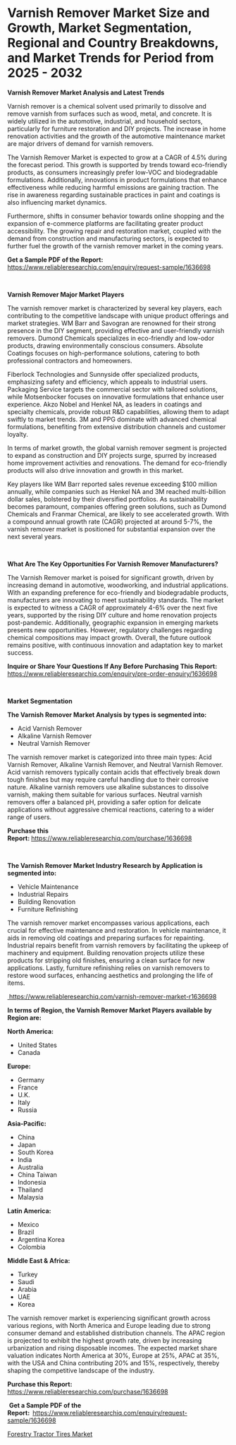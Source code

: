 <p><h1>Varnish Remover Market Size and Growth, Market Segmentation, Regional and Country Breakdowns, and Market Trends for Period from 2025 -  2032</h1></p><p><strong>Varnish Remover Market Analysis and Latest Trends</strong></p>
<p><p>Varnish remover is a chemical solvent used primarily to dissolve and remove varnish from surfaces such as wood, metal, and concrete. It is widely utilized in the automotive, industrial, and household sectors, particularly for furniture restoration and DIY projects. The increase in home renovation activities and the growth of the automotive maintenance market are major drivers of demand for varnish removers.</p><p>The Varnish Remover Market is expected to grow at a CAGR of 4.5% during the forecast period. This growth is supported by trends toward eco-friendly products, as consumers increasingly prefer low-VOC and biodegradable formulations. Additionally, innovations in product formulations that enhance effectiveness while reducing harmful emissions are gaining traction. The rise in awareness regarding sustainable practices in paint and coatings is also influencing market dynamics.</p><p>Furthermore, shifts in consumer behavior towards online shopping and the expansion of e-commerce platforms are facilitating greater product accessibility. The growing repair and restoration market, coupled with the demand from construction and manufacturing sectors, is expected to further fuel the growth of the varnish remover market in the coming years.</p></p>
<p><strong>Get a Sample PDF of the Report:&nbsp;</strong> <a href="https://www.reliableresearchiq.com/enquiry/request-sample/1636698?utm_campaign=2752&utm_medium=2&utm_source=Github&utm_content=ia&utm_term=31032025&utm_id=varnish-remover">https://www.reliableresearchiq.com/enquiry/request-sample/1636698</a></p>
<p>&nbsp;</p>
<p><strong>Varnish Remover Major Market Players</strong></p>
<p><p>The varnish remover market is characterized by several key players, each contributing to the competitive landscape with unique product offerings and market strategies. WM Barr and Savogran are renowned for their strong presence in the DIY segment, providing effective and user-friendly varnish removers. Dumond Chemicals specializes in eco-friendly and low-odor products, drawing environmentally conscious consumers. Absolute Coatings focuses on high-performance solutions, catering to both professional contractors and homeowners.</p><p>Fiberlock Technologies and Sunnyside offer specialized products, emphasizing safety and efficiency, which appeals to industrial users. Packaging Service targets the commercial sector with tailored solutions, while Motsenbocker focuses on innovative formulations that enhance user experience. Akzo Nobel and Henkel NA, as leaders in coatings and specialty chemicals, provide robust R&D capabilities, allowing them to adapt swiftly to market trends. 3M and PPG dominate with advanced chemical formulations, benefiting from extensive distribution channels and customer loyalty.</p><p>In terms of market growth, the global varnish remover segment is projected to expand as construction and DIY projects surge, spurred by increased home improvement activities and renovations. The demand for eco-friendly products will also drive innovation and growth in this market.</p><p>Key players like WM Barr reported sales revenue exceeding $100 million annually, while companies such as Henkel NA and 3M reached multi-billion dollar sales, bolstered by their diversified portfolios. As sustainability becomes paramount, companies offering green solutions, such as Dumond Chemicals and Franmar Chemical, are likely to see accelerated growth. With a compound annual growth rate (CAGR) projected at around 5-7%, the varnish remover market is positioned for substantial expansion over the next several years.</p></p>
<p>&nbsp;</p>
<p><strong>What Are The Key Opportunities For Varnish Remover Manufacturers?</strong></p>
<p><p>The Varnish Remover market is poised for significant growth, driven by increasing demand in automotive, woodworking, and industrial applications. With an expanding preference for eco-friendly and biodegradable products, manufacturers are innovating to meet sustainability standards. The market is expected to witness a CAGR of approximately 4-6% over the next five years, supported by the rising DIY culture and home renovation projects post-pandemic. Additionally, geographic expansion in emerging markets presents new opportunities. However, regulatory challenges regarding chemical compositions may impact growth. Overall, the future outlook remains positive, with continuous innovation and adaptation key to market success.</p></p>
<p><strong>Inquire or Share Your Questions If Any Before Purchasing This Report:</strong> <a href="https://www.reliableresearchiq.com/enquiry/pre-order-enquiry/1636698?utm_campaign=2752&utm_medium=2&utm_source=Github&utm_content=ia&utm_term=31032025&utm_id=varnish-remover">https://www.reliableresearchiq.com/enquiry/pre-order-enquiry/1636698</a></p>
<p>&nbsp;</p>
<p><strong>Market Segmentation</strong></p>
<p><strong>The Varnish Remover Market Analysis by types is segmented into:</strong></p>
<p><ul><li>Acid Varnish Remover</li><li>Alkaline Varnish Remover</li><li>Neutral Varnish Remover</li></ul></p>
<p><p>The varnish remover market is categorized into three main types: Acid Varnish Remover, Alkaline Varnish Remover, and Neutral Varnish Remover. Acid varnish removers typically contain acids that effectively break down tough finishes but may require careful handling due to their corrosive nature. Alkaline varnish removers use alkaline substances to dissolve varnish, making them suitable for various surfaces. Neutral varnish removers offer a balanced pH, providing a safer option for delicate applications without aggressive chemical reactions, catering to a wider range of users.</p></p>
<p><strong>Purchase this Report:&nbsp;</strong><a href="https://www.reliableresearchiq.com/purchase/1636698?utm_campaign=2752&utm_medium=2&utm_source=Github&utm_content=ia&utm_term=31032025&utm_id=varnish-remover">https://www.reliableresearchiq.com/purchase/1636698</a></p>
<p>&nbsp;</p>
<p><strong>The Varnish Remover Market Industry Research by Application is segmented into:</strong></p>
<p><ul><li>Vehicle Maintenance</li><li>Industrial Repairs</li><li>Building Renovation</li><li>Furniture Refinishing</li></ul></p>
<p><p>The varnish remover market encompasses various applications, each crucial for effective maintenance and restoration. In vehicle maintenance, it aids in removing old coatings and preparing surfaces for repainting. Industrial repairs benefit from varnish removers by facilitating the upkeep of machinery and equipment. Building renovation projects utilize these products for stripping old finishes, ensuring a clean surface for new applications. Lastly, furniture refinishing relies on varnish removers to restore wood surfaces, enhancing aesthetics and prolonging the life of items.</p></p>
<p><a href="https://www.reliableresearchiq.com/varnish-remover-market-r1636698?utm_campaign=2752&utm_medium=2&utm_source=Github&utm_content=ia&utm_term=31032025&utm_id=varnish-remover">&nbsp;https://www.reliableresearchiq.com/varnish-remover-market-r1636698</a></p>
<p><strong>In terms of Region, the Varnish Remover Market Players available by Region are:</strong></p>
<p>
    <p> <strong> North America: </strong>
        <ul>
            <li>United States</li>
            <li>Canada</li>
        </ul>
        </p> 
    <p> <strong> Europe: </strong>
        <ul>
            <li>Germany</li>
            <li>France</li>
            <li>U.K.</li>
            <li>Italy</li>
            <li>Russia</li>
        </ul>
        </p> 
    <p> <strong> Asia-Pacific: </strong>
        <ul>
            <li>China</li>
            <li>Japan</li>
            <li>South Korea</li>
            <li>India</li>
            <li>Australia</li>
            <li>China Taiwan</li>
            <li>Indonesia</li>
            <li>Thailand</li>
            <li>Malaysia</li>
        </ul>
        </p> 
    <p> <strong> Latin America: </strong>
        <ul>
            <li>Mexico</li>
            <li>Brazil</li>
            <li>Argentina Korea</li>
            <li>Colombia</li>
        </ul>
        </p> 
    <p> <strong> Middle East & Africa: </strong>
        <ul>
            <li>Turkey</li>
            <li>Saudi</li>
            <li>Arabia</li>
            <li>UAE</li>
            <li>Korea</li>
        </ul>
    </p>
    </p>
<p><p>The varnish remover market is experiencing significant growth across various regions, with North America and Europe leading due to strong consumer demand and established distribution channels. The APAC region is projected to exhibit the highest growth rate, driven by increasing urbanization and rising disposable incomes. The expected market share valuation indicates North America at 30%, Europe at 25%, APAC at 35%, with the USA and China contributing 20% and 15%, respectively, thereby shaping the competitive landscape of the industry.</p></p>
<p><strong>Purchase this Report: </strong><a href="https://www.reliableresearchiq.com/purchase/1636698?utm_campaign=2752&utm_medium=2&utm_source=Github&utm_content=ia&utm_term=31032025&utm_id=varnish-remover">https://www.reliableresearchiq.com/purchase/1636698</a></p>
<p>&nbsp;<strong>Get a Sample PDF of the Report:&nbsp;&nbsp;</strong><a href="https://www.reliableresearchiq.com/enquiry/request-sample/1636698?utm_campaign=2752&utm_medium=2&utm_source=Github&utm_content=ia&utm_term=31032025&utm_id=varnish-remover">https://www.reliableresearchiq.com/enquiry/request-sample/1636698</a></p>
<p><strong></strong></p>
<p><p><a href="https://github.com/qetelosooya/Market-Research-Report-List-1/blob/main/forestry-tractor-tires-market.md?utm_campaign=2752&utm_medium=2&utm_source=Github&utm_content=ia&utm_term=31032025&utm_id=varnish-remover">Forestry Tractor Tires Market</a></p></p>